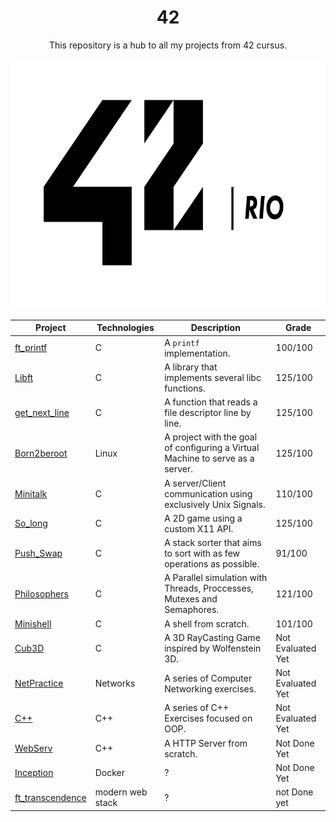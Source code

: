 <h1 align="center">42</h1>

<p align="center">This repository is a hub to all my projects from 42 cursus.</p>

<p align="center">
  <img height="400px" src="./assets/42_rio_logo_white.png">
</p>

| Project                                                      | Technologies     | Description                                                                                                                        | Grade             |
| ------------------------------------------------------------ | ---------------- | ---------------------------------------------------------------------------------------------------------------------------------- | ----------------- |
| [ft_printf](https://github.com/PedroDrago/ft_printf)         | C                | A `printf` implementation.                                                                                                         | 100/100           |
| [Libft](https://github.com/PedroDrago/libft)                 | C                | A library that implements several libc functions.                                                                                  | 125/100           |
| [get_next_line](https://github.com/PedroDrago/get_next_line) | C                | A function that reads a file descriptor line by line.                                                                              | 125/100           |
| [Born2beroot](https://github.com/PedroDrago/born2beroot)     | Linux            | A project with the goal of configuring a Virtual Machine to serve as a server.                                                     | 125/100           |
| [Minitalk](https://github.com/PedroDrago/minitalk)           | C                | A server/Client communication using exclusively Unix Signals.                                                                      | 110/100           |
| [So_long](https://github.com/PedroDrago/so_long)             | C                | A 2D game using a custom X11 API.                                                                                                  | 125/100           |
| [Push_Swap](https://github.com/PedroDrago/push_swap)         | C                | A stack sorter that aims to sort with as few operations as possible.                                                               |  91/100           |
| [Philosophers](https://github.com/PedroDrago/Philosophers)   | C                | A Parallel simulation with Threads, Proccesses, Mutexes and Semaphores.                                                            | 121/100           |
| [Minishell](https://github.com/PedroDrago/Minishell)         | C                | A shell from scratch.                                                                                                              | 101/100           |
| [Cub3D](https://github.com/PedroDrago/Cub3D)                 | C                | A 3D RayCasting Game inspired by Wolfenstein 3D.                                                                                   | Not Evaluated Yet |
| [NetPractice](https://github.com/PedroDrago/netpractice)     | Networks         | A series of Computer Networking exercises.                                                                                         | Not Evaluated Yet |
| [C++](https://github.com/PedroDrago/cpp)                     | C++              | A series of C++ Exercises focused on OOP.                                                                                          | Not Evaluated Yet |
| [WebServ](https://github.com/PedroDrago/webserv)             | C++              | A HTTP Server from scratch.                                                                                                        | Not Done Yet      |
| [Inception](https://github.com/PedroDrago/inception)         | Docker           | ?                                                                                                                                  | Not Done Yet      |
| [ft_transcendence](https://github.com/pedrodrago/inception)  | modern web stack | ?                                                                                                                                  | not Done yet      |
